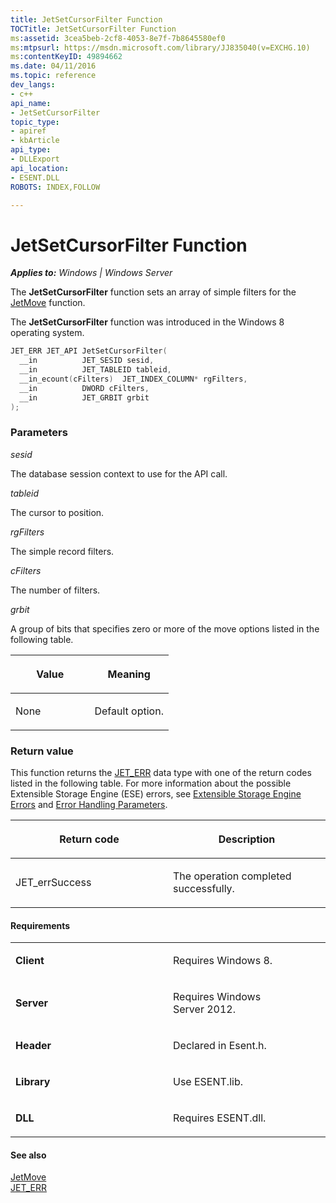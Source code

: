 ```yaml
---
title: JetSetCursorFilter Function
TOCTitle: JetSetCursorFilter Function
ms:assetid: 3cea5beb-2cf8-4053-8e7f-7b8645580ef0
ms:mtpsurl: https://msdn.microsoft.com/library/JJ835040(v=EXCHG.10)
ms:contentKeyID: 49894662
ms.date: 04/11/2016
ms.topic: reference
dev_langs:
- c++
api_name: 
- JetSetCursorFilter
topic_type: 
- apiref
- kbArticle
api_type: 
- DLLExport
api_location: 
- ESENT.DLL
ROBOTS: INDEX,FOLLOW

---
```


# JetSetCursorFilter Function


_**Applies to:** Windows | Windows Server_

The **JetSetCursorFilter** function sets an array of simple filters for the [JetMove](gg294117\(v=exchg.10\).md) function.

The **JetSetCursorFilter** function was introduced in the Windows 8 operating system.

``` c++
JET_ERR JET_API JetSetCursorFilter(
  __in          JET_SESID sesid,
  __in          JET_TABLEID tableid,
  __in_ecount(cFilters)  JET_INDEX_COLUMN* rgFilters,
  __in          DWORD cFilters,
  __in          JET_GRBIT grbit
);
```

### Parameters

*sesid*

The database session context to use for the API call.

*tableid*

The cursor to position.

*rgFilters*

The simple record filters.

*cFilters*

The number of filters.

*grbit*

A group of bits that specifies zero or more of the move options listed in the following table.

<table>
<colgroup>
<col style="width: 50%" />
<col style="width: 50%" />
</colgroup>
<thead>
<tr class="header">
<th><p>Value</p></th>
<th><p>Meaning</p></th>
</tr>
</thead>
<tbody>
<tr class="odd">
<td><p>None</p></td>
<td><p>Default option.</p></td>
</tr>
</tbody>
</table>


### Return value

This function returns the [JET_ERR](gg294092\(v=exchg.10\).md) data type with one of the return codes listed in the following table. For more information about the possible Extensible Storage Engine (ESE) errors, see [Extensible Storage Engine Errors](gg269184\(v=exchg.10\).md) and [Error Handling Parameters](gg269173\(v=exchg.10\).md).

<table>
<colgroup>
<col style="width: 50%" />
<col style="width: 50%" />
</colgroup>
<thead>
<tr class="header">
<th><p>Return code</p></th>
<th><p>Description</p></th>
</tr>
</thead>
<tbody>
<tr class="odd">
<td><p>JET_errSuccess</p></td>
<td><p>The operation completed successfully.</p></td>
</tr>
</tbody>
</table>


#### Requirements

<table>
<colgroup>
<col style="width: 50%" />
<col style="width: 50%" />
</colgroup>
<tbody>
<tr class="odd">
<td><p><strong>Client</strong></p></td>
<td><p>Requires Windows 8.</p></td>
</tr>
<tr class="even">
<td><p><strong>Server</strong></p></td>
<td><p>Requires Windows Server 2012.</p></td>
</tr>
<tr class="odd">
<td><p><strong>Header</strong></p></td>
<td><p>Declared in Esent.h.</p></td>
</tr>
<tr class="even">
<td><p><strong>Library</strong></p></td>
<td><p>Use ESENT.lib.</p></td>
</tr>
<tr class="odd">
<td><p><strong>DLL</strong></p></td>
<td><p>Requires ESENT.dll.</p></td>
</tr>
</tbody>
</table>


#### See also

[JetMove](gg294117\(v=exchg.10\).md)  
[JET_ERR](gg294092\(v=exchg.10\).md)


